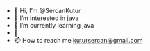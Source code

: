 - 👋 Hi, I’m @SercanKutur
- 👀 I’m interested in java
- 🌱 I’m currently learning java
- 💞
- 📫 How to reach me kutursercan@gmail.com

<!---
SercanKutur/SercanKutur is a ✨ special ✨ repository because its `README.md` (this file) appears on your GitHub profile.
You can click the Preview link to take a look at your changes.
--->
